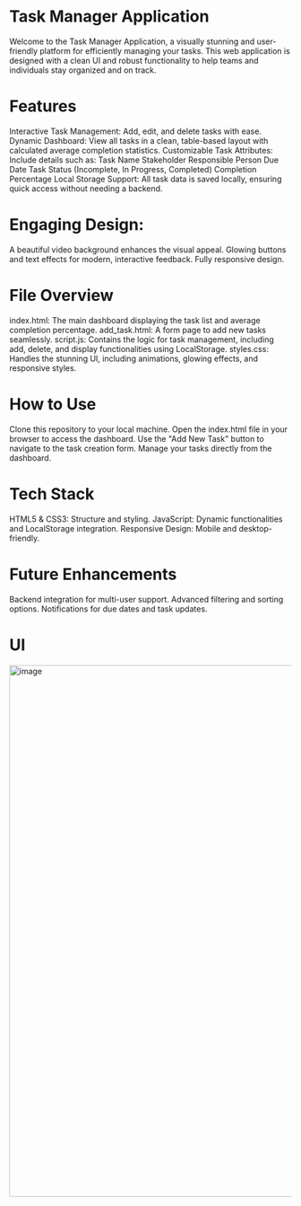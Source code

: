 # Task Manager Application

Welcome to the Task Manager Application, a visually stunning and user-friendly platform for efficiently managing your tasks. This web application is designed with a clean UI and robust functionality to help teams and individuals stay organized and on track.

# Features
Interactive Task Management: Add, edit, and delete tasks with ease.
Dynamic Dashboard: View all tasks in a clean, table-based layout with calculated average completion statistics.
Customizable Task Attributes: Include details such as:
Task Name
Stakeholder
Responsible Person
Due Date
Task Status (Incomplete, In Progress, Completed)
Completion Percentage
Local Storage Support: All task data is saved locally, ensuring quick access without needing a backend.

# Engaging Design:
A beautiful video background enhances the visual appeal.
Glowing buttons and text effects for modern, interactive feedback.
Fully responsive design.

# File Overview

index.html: The main dashboard displaying the task list and average completion percentage.
add_task.html: A form page to add new tasks seamlessly.
script.js: Contains the logic for task management, including add, delete, and display functionalities using LocalStorage.
styles.css: Handles the stunning UI, including animations, glowing effects, and responsive styles.

# How to Use

Clone this repository to your local machine.
Open the index.html file in your browser to access the dashboard.
Use the "Add New Task" button to navigate to the task creation form.
Manage your tasks directly from the dashboard.

# Tech Stack
HTML5 & CSS3: Structure and styling.
JavaScript: Dynamic functionalities and LocalStorage integration.
Responsive Design: Mobile and desktop-friendly.

# Future Enhancements
Backend integration for multi-user support.
Advanced filtering and sorting options.
Notifications for due dates and task updates.

# UI
<img width="947" alt="image" src="https://github.com/user-attachments/assets/937f3ee5-a557-4d33-85d5-e8379de0df65">
